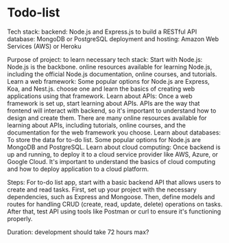 # Todo-list

Tech stack:
backend:  Node.js and Express.js to build a RESTful API
database: MongoDB or PostgreSQL
deployment and hosting: Amazon Web Services (AWS) or Heroku

Purpose of project: to learn necessary tech stack:
Start with Node.js: Node.js is the backbone. online resources available for learning Node.js, including the official Node.js documentation, online courses, and tutorials.
Learn a web framework: Some popular options for Node.js are Express, Koa, and Nest.js. choose one and learn the basics of creating web applications using that framework.
Learn about APIs: Once a web framework is set up, start learning about APIs. APIs are the way that frontend will interact with backend, so it's important to understand how to design and create them. There are many online resources available for learning about APIs, including tutorials, online courses, and the documentation for the web framework you choose.
Learn about databases: To store the data for to-do list. Some popular options for Node.js are MongoDB and PostgreSQL.
Learn about cloud computing: Once backend is up and running, to deploy it to a cloud service provider like AWS, Azure, or Google Cloud. It's important to understand the basics of cloud computing and how to deploy application to a cloud platform.

Steps:
For to-do list app, start with a basic backend API that allows users to create and read tasks.
First, set up your project with the necessary dependencies, such as Express and Mongoose. Then, define models and routes for handling CRUD (create, read, update, delete) operations on tasks.
After that, test API using tools like Postman or curl to ensure it's functioning properly.

Duration: development should take 72 hours max?
